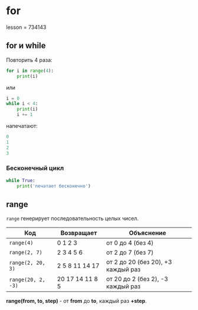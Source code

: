 # for

lesson = 734143

## for и while

Повторить 4 раза:
```python
for i in range(4):
	print(i)
```
или
```python
i = 0
while i < 4:
	print(i)
	i += 1
```
напечатают:
```python
0
1
2
3
```

### Бесконечный цикл

```python
while True:
	print('печатает бесконечно')
```

## range

`range` генерирует последовательность целых чисел.

| Код | Возвращает | Объяснение |
|----|-----|--------|
|`range(4)` | 0 1 2 3 | от 0 до 4 (без 4) |
|`range(2, 7)` | 2 3 4  5 6 | от 2 до 7 (без 7) |
|`range(2, 20, 3)` | 2 5 8 11 14 17 | от 2 до 20 (без 20), +3 каждый раз |
|`range(20, 2, -3)` | 20 17 14 11 8 5 | от 20 до 2 (без 2), -3 каждый раз |

**range(from, to, step)** - от **from** до **to**, каждый раз **+step**.
